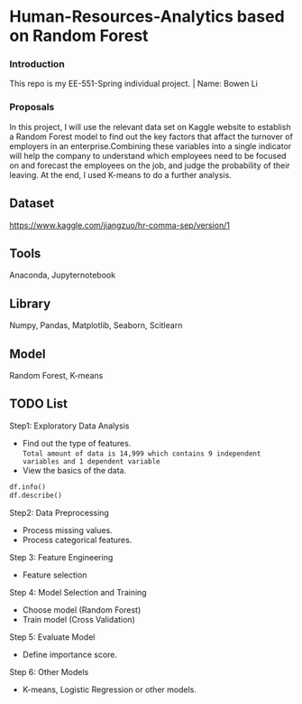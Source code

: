 # Human-Resources-Analytics based on Random Forest

### Introduction 
This repo is my EE-551-Spring individual project. | Name: Bowen Li

### Proposals
In this project, I will use the relevant data set on Kaggle website to establish a Random Forest model to find out the key factors that affact the turnover of employers in an enterprise.Combining these variables into a single indicator will help the company to understand which employees need to be focused on and forecast the employees on the job, and judge the probability of their leaving. At the end, I used K-means to do a further analysis.

## Dataset
https://www.kaggle.com/jiangzuo/hr-comma-sep/version/1

## Tools
Anaconda, Jupyternotebook

## Library
Numpy, Pandas, Matplotlib, Seaborn, Scitlearn

## Model
Random Forest, K-means

## TODO List
Step1: Exploratory Data Analysis   
- Find out the type of features.   
`Total amount of data is 14,999 which contains 9 independent variables and 1 dependent variable`   
- View the basics of the data.   
```Python
df.info()
df.describe()
```

Step2: Data Preprocessing
- Process missing values.
- Process categorical features.

Step 3: Feature Engineering
- Feature selection

Step 4: Model Selection and Training
- Choose model (Random Forest)
- Train model (Cross Validation)

Step 5: Evaluate Model
- Define importance score.

Step 6: Other Models
- K-means, Logistic Regression or other models.
